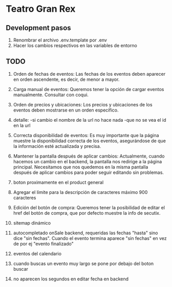 # Teatro Gran Rex

## Development pasos

1. Renombrar el archivo .env.template por .env
2. Hacer los cambios respectivos en las variables de entorno

## TODO 

1. Orden de fechas de eventos: Las fechas de los eventos deben aparecer en orden ascendente, es decir, de menor a mayor.

2. Carga manual de eventos: Queremos tener la opción de cargar eventos manualmente. Consultar con coqui.

3. Orden de precios y ubicaciones: Los precios y ubicaciones de los eventos deben mostrarse en un orden específico.

4. detalle:
   -si cambio el nombre de la url no hace nada
   -que no se vea el id en la url

5. Correcta disponibilidad de eventos: Es muy importante que la página muestre la disponibilidad correcta de los eventos, asegurándose de que la información esté actualizada y precisa.

6. Mantener la pantalla después de aplicar cambios: Actualmente, cuando hacemos un cambio en el backend, la pantalla nos redirige a la página principal. Necesitamos que nos quedemos en la misma pantalla después de aplicar cambios para poder seguir editando sin problemas.

7. boton proximamente en el product general

8. Agregar el límite para la descripción de caracteres máximo 900 caracteres

13. Edición del botón de compra: Queremos tener la posibilidad de editar el href del botón de compra, que por defecto muestre la info de secutix.

14. sitemap dinámico

15. autocompletado onSale backend, requeridas las fechas "hasta" sino dice "sin fechas". Cuando el evento termina aparece "sin fechas" en vez de por ej "evento finalizado"

16. eventos del calendario

17. cuando buscas un evento muy largo se pone por debajo del boton buscar

18. no aparecen los segundos en editar fecha en backend

